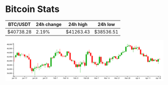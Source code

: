 # Bitcoin Stats

BTC/USDT|24h change|24h high|24h low|
|---|---|---|---|
|$40738.28|2.19%|$41263.43|$38536.51|

<img src="./chart.svg">
